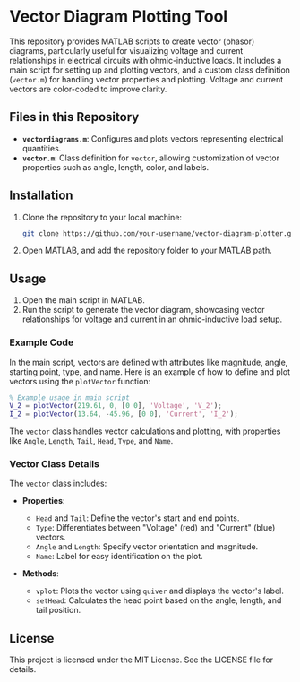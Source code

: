 # Vector Diagram Plotting Tool

This repository provides MATLAB scripts to create vector (phasor) diagrams, particularly useful for visualizing voltage and current relationships in electrical circuits with ohmic-inductive loads. It includes a main script for setting up and plotting vectors, and a custom class definition (`vector.m`) for handling vector properties and plotting. Voltage and current vectors are color-coded to improve clarity.

## Files in this Repository

- **`vectordiagrams.m`**: Configures and plots vectors representing electrical quantities.
- **`vector.m`**: Class definition for `vector`, allowing customization of vector properties such as angle, length, color, and labels.

## Installation

1. Clone the repository to your local machine:
   ```bash
   git clone https://github.com/your-username/vector-diagram-plotter.git
   ```
2. Open MATLAB, and add the repository folder to your MATLAB path.

## Usage

1. Open the main script in MATLAB.
2. Run the script to generate the vector diagram, showcasing vector relationships for voltage and current in an ohmic-inductive load setup.

### Example Code

In the main script, vectors are defined with attributes like magnitude, angle, starting point, type, and name. Here is an example of how to define and plot vectors using the `plotVector` function:

```matlab
% Example usage in main script
V_2 = plotVector(219.61, 0, [0 0], 'Voltage', 'V_2');
I_2 = plotVector(13.64, -45.96, [0 0], 'Current', 'I_2');
```

The `vector` class handles vector calculations and plotting, with properties like `Angle`, `Length`, `Tail`, `Head`, `Type`, and `Name`. 

### Vector Class Details

The `vector` class includes:
- **Properties**: 
  - `Head` and `Tail`: Define the vector's start and end points.
  - `Type`: Differentiates between "Voltage" (red) and "Current" (blue) vectors.
  - `Angle` and `Length`: Specify vector orientation and magnitude.
  - `Name`: Label for easy identification on the plot.

- **Methods**:
  - `vplot`: Plots the vector using `quiver` and displays the vector's label.
  - `setHead`: Calculates the head point based on the angle, length, and tail position.

## License

This project is licensed under the MIT License. See the LICENSE file for details.
